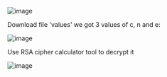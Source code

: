 ![image](https://github.com/nhattanhh/CTF/assets/130430279/1a0ee61c-0710-4398-988b-5e615ed64ac4)

Download file 'values' we got 3 values of c, n and e:

![image](https://github.com/nhattanhh/CTF/assets/130430279/467a0ac4-19f3-4f43-9a3c-5b2295bef16a)

Use RSA cipher calculator tool to decrypt it 

![image](https://github.com/nhattanhh/CTF/assets/130430279/efc62441-8ba2-4e89-b100-814ab855ec86)
